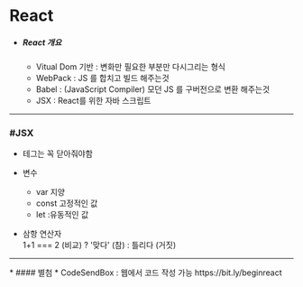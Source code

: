 
# __React__
* ##### React 개요
  * Vitual Dom 기반 : 변화만 필요한 부분만 다시그리는 형식
  * WebPack : JS 를 합치고 빌드 해주는것
  * Babel : (JavaScript Compiler) 모던 JS 를 구버전으로 변환 해주는것
  * JSX : React를 위한 자바 스크립트

<hr></hr>

  ### #JSX
   *  테그는 꼭 닫아줘야함

   * 변수
      * var  지양
      * const 고정적인 값
      * let :유동적인 값    


   * 삼항 연산자  
     1+1 === 2 (비교) ? '맞다' (참) : 틀리다 (거짓)
<hr></hr>
* #### 별첨
 * CodeSendBox : 웹에서 코드 작성 가능 https://bit.ly/beginreact
